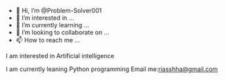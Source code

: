 - 👋 Hi, I’m @Problem-Solver001
- 👀 I’m interested in ...
- 🌱 I’m currently learning ...
- 💞️ I’m looking to collaborate on ...
- 📫 How to reach me ...

<!---
Problem-Solver001/Problem-Solver001 is a ✨ special ✨ repository because its `README.md` (this file) appears on your GitHub profile.
You can click the Preview link to take a look at your changes.
---> I am interested in Artificial intelligence
I am currently leaning Python programming
Email me:riasshha@gmail.com
